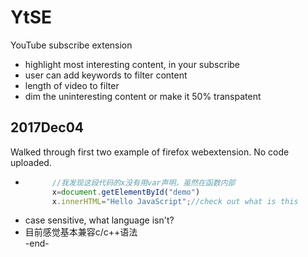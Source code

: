 # YtSE
YouTube subscribe extension
* highlight most interesting content, in your subscribe
* user can add keywords to filter content
* length of video to filter
* dim the uninteresting content or make it 50% transpatent

## 2017Dec04
Walked through first two example of firefox webextension. No code uploaded.  

* ```js
        //我发现这段代码的x没有用var声明，虽然在函数内部
        x=document.getElementById("demo")
        x.innerHTML="Hello JavaScript";//check out what is this
  ```
* case sensitive, what language isn't?  
* 目前感觉基本兼容c/c++语法  
-end-
